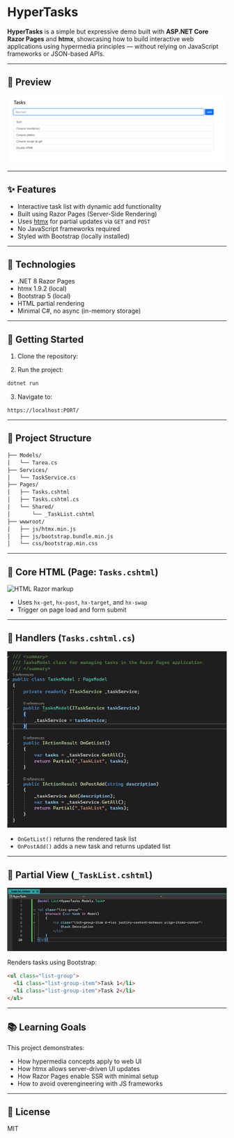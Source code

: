 
# HyperTasks

**HyperTasks** is a simple but expressive demo built with **ASP.NET Core Razor Pages** and **htmx**, showcasing how to build interactive web applications using hypermedia principles — without relying on JavaScript frameworks or JSON-based APIs.

---

## 📸 Preview

![Screenshot of the final result](./htmx.PNG)

---

## ✨ Features

- Interactive task list with dynamic add functionality
- Built using Razor Pages (Server-Side Rendering)
- Uses [htmx](https://htmx.org) for partial updates via `GET` and `POST`
- No JavaScript frameworks required
- Styled with Bootstrap (locally installed)

---

## 🔧 Technologies

- .NET 8 Razor Pages
- htmx 1.9.2 (local)
- Bootstrap 5 (local)
- HTML partial rendering
- Minimal C#, no async (in-memory storage)

---

## 🚀 Getting Started

1. Clone the repository:

2. Run the project:

```bash
dotnet run
```

3. Navigate to:

```
https://localhost:PORT/
```

---

## 📁 Project Structure

```bash
├── Models/
│   └── Tarea.cs
├── Services/
│   └── TaskService.cs
├── Pages/
│   ├── Tasks.cshtml
│   ├── Tasks.cshtml.cs
│   └── Shared/
│       └── _TaskList.cshtml
├── wwwroot/
│   ├── js/htmx.min.js
│   ├── js/bootstrap.bundle.min.js
│   └── css/bootstrap.min.css
```

---

## 🧩 Core HTML (Page: `Tasks.cshtml`)

![HTML Razor markup](./htmx1.PNG)

- Uses `hx-get`, `hx-post`, `hx-target`, and `hx-swap`
- Trigger on page load and form submit

---

## 🎯 Handlers (`Tasks.cshtml.cs`)

![OnGet / OnPost handlers](./htmx3.PNG)

- `OnGetList()` returns the rendered task list
- `OnPostAdd()` adds a new task and returns updated list

---

## 🧱 Partial View (`_TaskList.cshtml`)

![Partial view screenshot](./htmx4.PNG)

Renders tasks using Bootstrap:

```html
<ul class="list-group">
  <li class="list-group-item">Task 1</li>
  <li class="list-group-item">Task 2</li>
</ul>
```

---

## 📚 Learning Goals

This project demonstrates:

- How hypermedia concepts apply to web UI
- How htmx allows server-driven UI updates
- How Razor Pages enable SSR with minimal setup
- How to avoid overengineering with JS frameworks

---

## 📄 License

MIT
